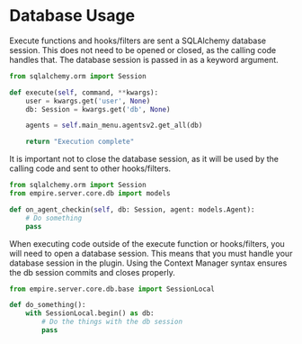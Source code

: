 # Database Usage

Execute functions and hooks/filters are sent a SQLAlchemy database session. This does
not need to be opened or closed, as the calling code handles that. The database session
is passed in as a keyword argument.

```python
from sqlalchemy.orm import Session

def execute(self, command, **kwargs):
    user = kwargs.get('user', None)
    db: Session = kwargs.get('db', None)

    agents = self.main_menu.agentsv2.get_all(db)

    return "Execution complete"
```

It is important not to close the database session, as it will be used by the calling
code and sent to other hooks/filters.

```python
from sqlalchemy.orm import Session
from empire.server.core.db import models

def on_agent_checkin(self, db: Session, agent: models.Agent):
    # Do something
    pass
```

When executing code outside of the execute function or hooks/filters, you will need to
open a database session. This means that you must handle your database session in the
plugin. Using the Context Manager syntax ensures the db session commits and closes
properly.

```python
from empire.server.core.db.base import SessionLocal

def do_something():
    with SessionLocal.begin() as db:
        # Do the things with the db session
        pass
```
